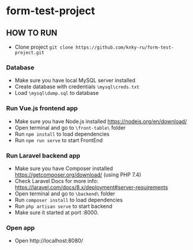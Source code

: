# form-test-project

## HOW TO RUN
* Clone project `git clone https://github.com/knky-ru/form-test-project.git`

### Database
* Make sure you have local MySQL server installed
* Create database with credentials `\mysql\creds.txt`
* Load `\mysql\dump.sql` to database

### Run Vue.js frontend app
* Make sure you have Node.js installed https://nodejs.org/en/download/
* Open terminal and go to `\front-table\` folder
* Run `npm install` to load dependencies
* Run `npm run serve` to start FrontEnd

### Run Laravel backend app
* Make sure you have Composer installed https://getcomposer.org/download/ (using PHP 7.4)
* Check Laravel Docs for more info: https://laravel.com/docs/8.x/deployment#server-requirements
* Open terminal and go to `\backend\` folder
* Run `composer install` to load dependencies
* Run `php artisan serve` to start backend
* Make sure it started at port :8000.

### Open app
* Open http://localhost:8080/ 
